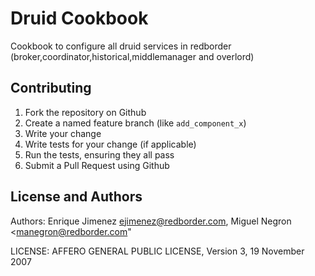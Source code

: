 Druid Cookbook
==============

Cookbook to configure all druid services in redborder (broker,coordinator,historical,middlemanager and overlord)


Contributing
------------
1. Fork the repository on Github
2. Create a named feature branch (like `add_component_x`)
3. Write your change
4. Write tests for your change (if applicable)
5. Run the tests, ensuring they all pass
6. Submit a Pull Request using Github

License and Authors
-------------------
Authors: Enrique Jimenez <ejimenez@redborder.com>, Miguel Negron <manegron@redborder.com"

LICENSE: AFFERO GENERAL PUBLIC LICENSE, Version 3, 19 November 2007
